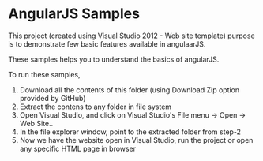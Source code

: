 AngularJS Samples
================

This project (created using Visual Studio 2012 - Web site template) purpose is to demonstrate few basic features
available in angulaarJS.

These samples helps you to understand the basics of angularJS.

To run these samples, 
  1. Download all the contents of this folder (using Download Zip option provided by GitHub)
  2. Extract the contens to any folder in file system
  3. Open Visual Studio, and click on  Visual Studio's File menu -> Open -> Web Site.. 
  4. In the file explorer window, point to the extracted folder from step-2
  5. Now we have the website open in Visual Studio, run the project or open any specific HTML page in browser
